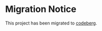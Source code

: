 # Migration Notice
This project has been migrated to [codeberg](https://codeberg.org/Ainali/wikidata-animated-background).
